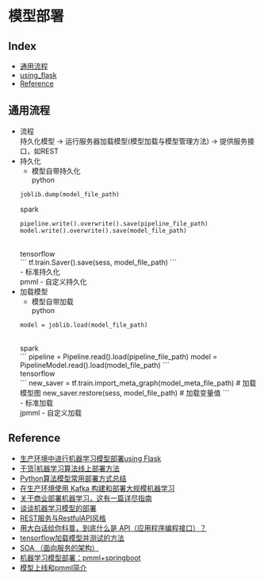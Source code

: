 模型部署
===

Index
---
- [通用流程](#通用流程)
- [using_flask](using_flask)
- [Reference](#Reference)

## 通用流程
- 流程<br/>
持久化模型 -> 运行服务器加载模型(模型加载与模型管理方法) -> 提供服务接口，如REST
- 持久化
  - 模型自带持久化<br/>
  python<br/>
  ```
  joblib.dump(model_file_path)
  ```
  spark<br/> 
  ```
  pipeline.write().overwrite().save(pipeline_file_path)
  model.write().overwrite().save(model_file_path)
  ```
  <br/>
  tensorflow<br/>
  ```
  tf.train.Saver().save(sess, model_file_path)
  ```
  <br/>
  - 标准持久化<br/>
  pmml
  - 自定义持久化
- 加载模型
  - 模型自带加载<br/>
  python<br/>
  ```
  model = joblib.load(model_file_path)
  ```
  <br/>
  spark<br/>
  ```
  pipeline = Pipeline.read().load(pipeline_file_path)
  model = PipelineModel.read().load(model_file_path)
  ```
  <br/>
  tensorflow<br/>
  ```
  new_saver = tf.train.import_meta_graph(model_meta_file_path) # 加载模型图
  new_saver.restore(sess, model_file_path) # 加载变量值
  ```
  <br/>
  - 标准加载<br/> 
  jpmml
  - 自定义加载



  
  



## Reference
- [生产环境中进行机器学习模型部署using Flask](https://zhuanlan.zhihu.com/p/42418356)
- [干货|机器学习算法线上部署方法](https://zhuanlan.zhihu.com/p/23382412)
- [Python算法模型常用部署方式总结](http://knightyang.com/2017/10/18/python%E7%AE%97%E6%B3%95%E6%A8%A1%E5%9E%8B%E5%B8%B8%E7%94%A8%E9%83%A8%E7%BD%B2%E6%96%B9%E5%BC%8F%E6%80%BB%E7%BB%93/)
- [在生产环境使用 Kafka 构建和部署大规模机器学习](https://www.infoq.cn/article/build-deploy-scalable-machine-learning-production-kafka)
- [关于商业部署机器学习，这有一篇详尽指南](https://www.jiqizhixin.com/articles/2018-07-13-6)
- [谈谈机器学习模型的部署](https://my.oschina.net/taogang/blog/2222908)
- [REST服务与RestfulAPI风格](https://www.jianshu.com/p/43dae0b83755)
- [用大白话给你科普，到底什么是 API（应用程序编程接口）？](http://baijiahao.baidu.com/s?id=1597881116201407882&wfr=spider&for=pc)
- [tensorflow加载模型并测试的方法](https://blog.csdn.net/sjtuxx_lee/article/details/82663394)
- [SOA （面向服务的架构）](https://baike.baidu.com/item/SOA/2140650?fr=aladdin)
- [机器学习模型部署：pmml+springboot](https://www.jianshu.com/p/cf90ca0c2a74)
- [模型上线和pmml简介](http://tech.dianwoda.com/2018/07/18/mo-xing-shang-xian-he-pmmljian-jie/)
